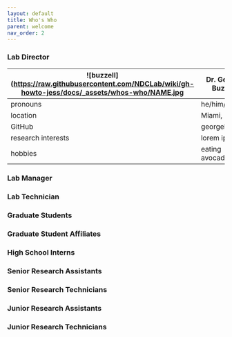 ```yaml
---
layout: default
title: Who's Who
parent: welcome
nav_order: 2
---
```


### Lab Director

| ![buzzell](https://raw.githubusercontent.com/NDCLab/wiki/gh-howto-jess/docs/_assets/whos-who/NAME.jpg | Dr. George Buzzell |
| ---  | ---  |
| pronouns | he/him/his |
| location | Miami, FL |
| GitHub | georgebuzzell |
| research interests | lorem ipsum |
| hobbies | eating avocados |


### Lab Manager


### Lab Technician


### Graduate Students


### Graduate Student Affiliates


### High School Interns


### Senior Research Assistants


### Senior Research Technicians


### Junior Research Assistants


### Junior Research Technicians